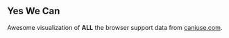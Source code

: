 Yes We Can
----------

Awesome visualization of **ALL** the browser support data from [caniuse.com](http://caniuse.com).
